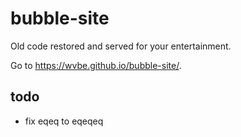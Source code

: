 # bubble-site

Old code restored and served for your entertainment.

Go to https://wvbe.github.io/bubble-site/.

## todo

-   fix eqeq to eqeqeq
